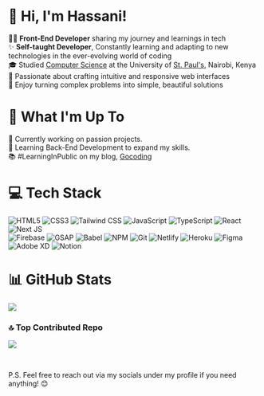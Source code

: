 # 👋 Hi, I'm Hassani!

👨‍💻 **Front-End Developer** sharing my journey and learnings in tech <br/>
✨ **Self-taught Developer**, Constantly learning and adapting to new technologies in the ever-evolving world of coding <br/>
🎓 Studied [Computer Science](https://www.britannica.com/science/computer-science) at the University of [St. Paul's](https://www.spu.ac.ke/), Nairobi, Kenya <br/>
🎨 Passionate about crafting intuitive and responsive web interfaces <br/>
🌟 Enjoy turning complex problems into simple, beautiful solutions <br/>

# 🚀 What I'm Up To

🌱 Currently working on passion projects. <br/>
🔧 Learning Back-End Development to expand my skills. <br>
📚 #LearningInPublic on my blog, [Gocoding](https://hashnode.com/@Hassani)

# 💻 Tech Stack

![HTML5](https://img.shields.io/badge/html5-%23E34F26.svg?style=for-the-badge&logo=html5&logoColor=white)
![CSS3](https://img.shields.io/badge/css3-%231572B6.svg?style=for-the-badge&logo=css3&logoColor=white)
![Tailwind CSS](https://img.shields.io/badge/Tailwind_CSS-%2338B2E2.svg?style=for-the-badge&logo=tailwindcss&logoColor=white)
![JavaScript](https://img.shields.io/badge/javascript-%23323330.svg?style=for-the-badge&logo=javascript&logoColor=%23F7DF1E)
![TypeScript](https://img.shields.io/badge/typescript-%23007ACC.svg?style=for-the-badge&logo=typescript&logoColor=white)
![React](https://img.shields.io/badge/react-%2320232a.svg?style=for-the-badge&logo=react&logoColor=%2361DAFB)
![Next JS](https://img.shields.io/badge/Next-black?style=for-the-badge&logo=next.js&logoColor=white) </br>
![Firebase](https://img.shields.io/badge/firebase-a08021?style=for-the-badge&logo=firebase&logoColor=ffcd34)
![GSAP](https://img.shields.io/badge/GSAP-%2388CE02.svg?style=for-the-badge&logo=greensock&logoColor=white)
![Babel](https://img.shields.io/badge/Babel-%23F9DC3E.svg?style=for-the-badge&logo=babel&logoColor=black)
![NPM](https://img.shields.io/badge/NPM-%23CB3837.svg?style=for-the-badge&logo=npm&logoColor=white)
![Git](https://img.shields.io/badge/Git-%23F05032.svg?style=for-the-badge&logo=git&logoColor=white)
![Netlify](https://img.shields.io/badge/netlify-%23000000.svg?style=for-the-badge&logo=netlify&logoColor=#00C7B7)
![Heroku](https://img.shields.io/badge/heroku-%23430098.svg?style=for-the-badge&logo=heroku&logoColor=white)
![Figma](https://img.shields.io/badge/figma-%23F24E1E.svg?style=for-the-badge&logo=figma&logoColor=white) </br>
![Adobe XD](https://img.shields.io/badge/Adobe%20XD-470137?style=for-the-badge&logo=Adobe%20XD&logoColor=#FF61F6)
![Notion](https://img.shields.io/badge/Notion-%23000000.svg?style=for-the-badge&logo=notion&logoColor=white)

# 📊 GitHub Stats

![](https://github-readme-streak-stats.herokuapp.com/?user=HassaniDev&theme=dark&hide_border=false)<br/>

### 🔝 Top Contributed Repo

![](https://github-contributor-stats.vercel.app/api?username=HassaniDev&limit=5&theme=dark&combine_all_yearly_contributions=true)

</br>

P.S. Feel free to reach out via my socials under my profile if you need anything! 😊

<!-- Proudly created with GPRM ( https://gprm.itsvg.in ) -->
